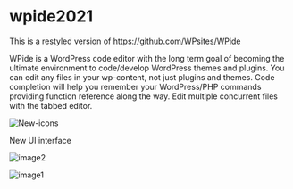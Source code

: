 # wpide2021

This is a restyled version of https://github.com/WPsites/WPide

WPide is a WordPress code editor with the long term goal of becoming the ultimate environment to code/develop WordPress themes and plugins. You can edit any files in your wp-content, not just plugins and themes. Code completion will help you remember your WordPress/PHP commands providing function reference along the way. Edit multiple concurrent files with the tabbed editor.

![New-icons](https://user-images.githubusercontent.com/89203214/132878237-af15d70e-8a68-4a00-917d-04a0f6403ad8.png)

New UI interface

![image2](https://user-images.githubusercontent.com/89203214/132878307-e334a635-e7b2-4ad3-b116-bddf8b40b4f5.png)

![image1](https://user-images.githubusercontent.com/89203214/132878290-1707017a-40ef-44ad-9487-98d470ebec93.png)


